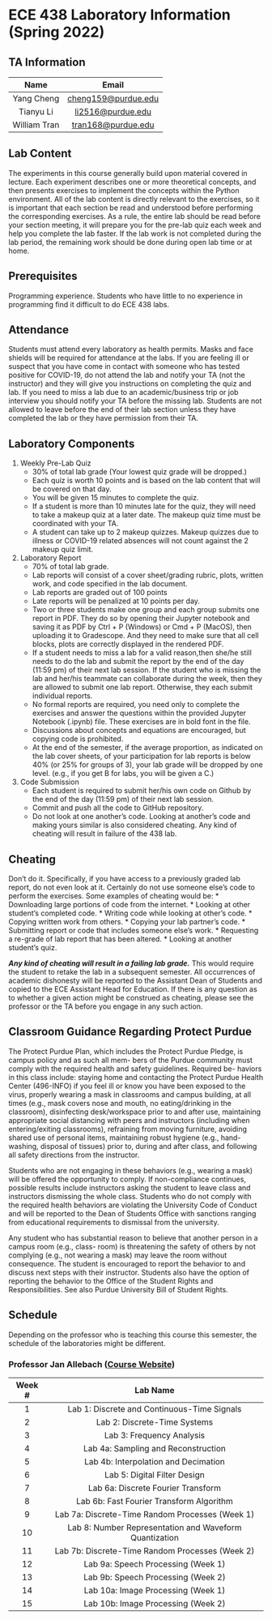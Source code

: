 # ECE 438 Laboratory Information (Spring 2022)

<!-- Lab syllabus can be found [here](./syllabus/syllabus_spring2022.pdf). -->

## TA Information

| Name | Email |
|:----:|:-----:|
| Yang Cheng | cheng159@purdue.edu |
| Tianyu Li  | li2516@purdue.edu |
| William Tran | tran168@purdue.edu |

## Lab Content

The experiments in this course generally build upon material covered in lecture. Each experiment describes one or more theoretical concepts, and then presents exercises to implement the concepts within the Python environment. All of the lab content is directly relevant to the exercises, so it is important that each section be read and understood before performing the corresponding exercises. As a rule, the entire lab should be read before your section meeting, it will prepare you for the pre-lab quiz each week and help you complete the lab faster. If the lab work is not completed during the lab period, the remaining work should be done during open lab time or at home.

## Prerequisites

Programming experience. Students who have little to no experience in programming find it difficult to do ECE 438 labs.

## Attendance

Students must attend every laboratory as health permits. Masks and face shields will be required for attendance at the labs. If you are feeling ill or suspect that you have come in contact with someone who has tested positive for COVID-19, do not attend the lab and notify your TA (not the instructor) and they will give you instructions on completing the quiz and lab. If you need to miss a lab due to an academic/business trip or job interview you should notify your TA before the missing lab. Students are not allowed to leave before the end of their lab section unless they have completed the lab or they have permission from their TA.

## Laboratory Components

1. Weekly Pre-Lab Quiz
    * $30\%$ of total lab grade (Your lowest quiz grade will be dropped.)
    * Each quiz is worth 10 points and is based on the lab content that will be covered on that day.
    * You will be given 15 minutes to complete the quiz.
    * If a student is more than 10 minutes late for the quiz, they will need to take a makeup quiz at a later date. The makeup quiz time must be coordinated with your TA.
    * A student can take up to 2 makeup quizzes. Makeup quizzes due to illness or COVID-19 related absences will not count against the 2 makeup quiz limit.
2. Laboratory Report
    * $70\%$ of total lab grade.
    * Lab reports will consist of a cover sheet/grading rubric, plots, written work, and code specified in the lab document.
    * Lab reports are graded out of 100 points
    * Late reports will be penalized at 10 points per day.
    * Two or three students make one group and each group submits one report in PDF. They do so by opening their Jupyter notebook and saving it as PDF by Ctrl + P (Windows) or Cmd + P (MacOS), then uploading it to Gradescope. And they need to make sure that all cell blocks, plots are correctly displayed in the rendered PDF.
    * If a student needs to miss a lab for a valid reason,then she/he still needs to do the lab and submit the report by the end of the day (11:59 pm) of their next lab session. If the student who is missing the lab and her/his teammate can collaborate during the week, then they are allowed to submit one lab report. Otherwise, they each submit individual reports.
    * No formal reports are required, you need only to complete the exercises and answer the questions within the provided Jupyter Notebook (.ipynb) file. These exercises are in bold font in the file.
    * Discussions about concepts and equations are encouraged, but copying code is prohibited.
    * At the end of the semester, if the average proportion, as indicated on the lab cover sheets, of your participation for lab reports is below 40% (or 25% for groups of 3), your lab grade will be dropped by one level. (e.g., if you get B for labs, you will be given a C.)
3. Code Submission
    * Each student is required to submit her/his own code on Github by the end of the day (11:59 pm) of their next lab session.
    * Commit and push all the code to GitHub repository.
    * Do not look at one another’s code. Looking at another’s code and making yours similar is also considered cheating. Any kind of cheating will result in failure of the 438 lab.

## Cheating

Don’t do it. Specifically, if you have access to a previously graded lab report, do not even look at it. Certainly do not use someone else’s code to perform the exercises. Some examples of cheating would be:
    * Downloading large portions of code from the internet.
    * Looking at other student’s completed code.
    * Writing code while looking at other’s code.
    * Copying written work from others.
    * Copying your lab partner’s code.
    * Submitting report or code that includes someone else’s work.
    * Requesting a re-grade of lab report that has been altered.
    * Looking at another student’s quiz.

**_Any kind of cheating will result in a failing lab grade._** This would require the student to retake the lab in a subsequent semester. All occurrences of academic dishonesty will be reported to the Assistant Dean of Students and copied to the ECE Assistant Head for Education. If there is any question as to whether a given action might be construed as cheating, please see the professor or the TA before you engage in any such action.

## Classroom Guidance Regarding Protect Purdue

The Protect Purdue Plan, which includes the Protect Purdue Pledge, is campus policy and as such all mem- bers of the Purdue community must comply with the required health and safety guidelines. Required be- haviors in this class include: staying home and contacting the Protect Purdue Health Center (496-INFO) if you feel ill or know you have been exposed to the virus, properly wearing a mask in classrooms and campus building, at all times (e.g., mask covers nose and mouth, no eating/drinking in the classroom), disinfecting desk/workspace prior to and after use, maintaining appropriate social distancing with peers and instructors (including when entering/exiting classrooms), refraining from moving furniture, avoiding shared use of personal items, maintaining robust hygiene (e.g., hand-washing, disposal of tissues) prior to, during and after class, and following all safety directions from the instructor.

Students who are not engaging in these behaviors (e.g., wearing a mask) will be offered the opportunity to comply. If non-compliance continues, possible results include instructors asking the student to leave class and instructors dismissing the whole class. Students who do not comply with the required health behaviors are violating the University Code of Conduct and will be reported to the Dean of Students Office with sanctions ranging from educational requirements to dismissal from the university.

Any student who has substantial reason to believe that another person in a campus room (e.g., class- room) is threatening the safety of others by not complying (e.g., not wearing a mask) may leave the room without consequence. The student is encouraged to report the behavior to and discuss next steps with their instructor. Students also have the option of reporting the behavior to the Office of the Student Rights and Responsibilities. See also Purdue University Bill of Student Rights.

## Schedule

Depending on the professor who is teaching this course this semester, the schedule of the laboratories might be different.

### Professor Jan Allebach ([Course Website](https://engineering.purdue.edu/~ece438/))

| Week # | Lab Name |
|:------:|:---:|
|1| Lab 1: Discrete and Continuous-Time Signals            |
|2| Lab 2: Discrete-Time Systems                            |
|3| Lab 3: Frequency Analysis                               |
|4| Lab 4a: Sampling and Reconstruction                     |
|5| Lab 4b: Interpolation and Decimation                    |
|6| Lab 5: Digital Filter Design                            |
|7| Lab 6a: Discrete Fourier Transform                      |
|8| Lab 6b: Fast Fourier Transform Algorithm                |
|9| Lab 7a: Discrete-Time Random Processes (Week 1)         |
|10| Lab 8: Number Representation and Waveform Quantization |
|11| Lab 7b: Discrete-Time Random Processes (Week 2)        |
|12| Lab 9a: Speech Processing (Week 1)                     |
|13| Lab 9b: Speech Processing (Week 2)                     |
|14| Lab 10a: Image Processing (Week 1)                     |
|15| Lab 10b: Image Processing (Week 2)                     |

<!-- ### Professor Mimi Boutin -->
